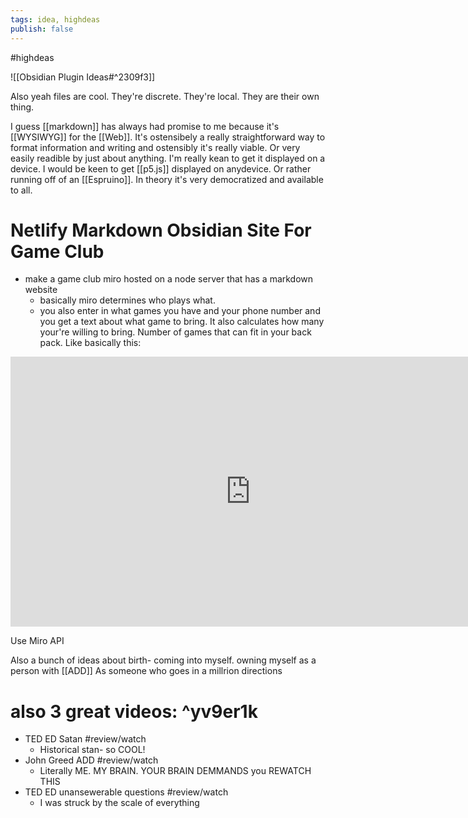 ```yaml
---
tags: idea, highdeas
publish: false
---
```

#highdeas 

![[Obsidian Plugin Ideas#^2309f3]]
 

Also yeah files are cool. They're discrete. They're local.
They are their own thing.

I guess [[markdown]] has always had promise to me because it's [[WYSIWYG]] for the [[Web]]. It's ostensibely a really straightforward way to format information and writing and ostensibly it's really viable. Or very easily readible by just about anything. I'm really kean to get it displayed on a device. I would be keen to get [[p5.js]] displayed on anydevice. Or rather running off of an [[Espruino]].
In theory it's very democratized and available to all.


# Netlify Markdown Obsidian Site For Game Club

- make a game club miro hosted on a node server that has a markdown website
	- basically miro determines who plays what.
	- you also enter in what games you have and your phone number and you get a text about what game to bring. It also calculates how many your're willing to bring. Number of games that can fit in your back pack.
Like basically this:
<iframe width="768" height="432" src="https://miro.com/app/live-embed/o9J_lLhXBaw=/?moveToViewport=-288,-189,1152,612" frameBorder="0" scrolling="no" allowFullScreen></iframe>

Use Miro API


Also a bunch of ideas about birth- coming into myself.
owning myself as a person with [[ADD]]
	As someone who goes in a millrion directions

# also 3 great videos: ^yv9er1k
- TED ED Satan #review/watch 
	- Historical stan- so COOL!
- John Greed ADD #review/watch 
	- Literally ME. MY BRAIN. YOUR BRAIN DEMMANDS you REWATCH THIS
- TED ED unansewerable questions #review/watch 
	- I was struck by the scale of everything